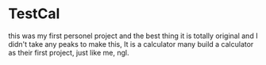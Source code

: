 # TestCal
this was my first personel project and the best thing it is totally original and I didn't take any peaks to make this, 
It is a calculator many build a calculator as their first project, just like me, ngl.

